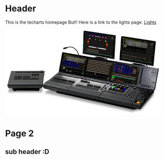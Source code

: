 <!-- TITLE: Welcome to Tech Arts -->
<!-- SUBTITLE: Below, you'll find everything you need whether you're joining our team for the first time or already here! -->

# Header
<span style="text-align:center">This is the techarts homepage</span>
But!! Here is a link to the lights page: [Lights](/light/101)

![Grandma 2](/uploads/grandma-2.jpg "Grandma 2")

# Page 2
## sub header :D